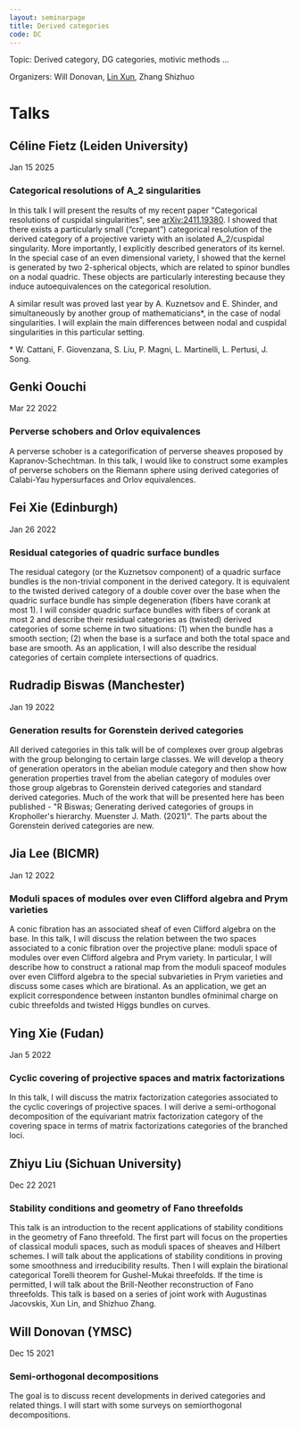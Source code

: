 ```yaml
---
layout: seminarpage
title: Derived categories
code: DC
---
```


Topic: Derived category, DG categories, motivic methods ...

Organizers: Will Donovan, [Lin Xun](http://linlinsai.github.io/), Zhang Shizhuo

# Talks

## Céline Fietz (Leiden University)

Jan 15 2025

### Categorical resolutions of A_2 singularities

In this talk I will present the results of my recent paper "Categorical resolutions of cuspidal singularities", see [arXiv:2411.19380](https://arxiv.org/abs/2411.19380). I showed that there exists a particularly small (“crepant”) categorical resolution of the derived category of a projective variety with an isolated A_2/cuspidal singularity. 
More importantly, I explicitly described generators of its kernel. In the special case of an even dimensional variety, I showed that the kernel is generated by two 2-spherical objects, which are related to spinor bundles on a nodal quadric. These objects are particularly interesting because they induce autoequivalences on the categorical resolution.  

A similar result was proved last year by  A. Kuznetsov and E. Shinder, and simultaneously by another group of mathematicians*, in the case of nodal singularities. I will explain the main differences between nodal and cuspidal singularities in this particular setting. 

\* W. Cattani, F. Giovenzana, S. Liu, P. Magni, L. Martinelli, L. Pertusi, J. Song.

## Genki Oouchi

Mar 22 2022

### Perverse schobers and Orlov equivalences

A perverse schober is a categorification of perverse sheaves proposed by Kapranov-Schechtman. In this talk, I would like to construct some examples of perverse schobers on the Riemann sphere using derived categories of Calabi-Yau hypersurfaces and Orlov equivalences.


## Fei Xie (Edinburgh)

Jan 26 2022

### Residual categories of quadric surface bundles

The residual category (or the Kuznetsov component) of a quadric surface bundles is the non-trivial component in the derived category. It is equivalent to the twisted derived category of a double cover over the base when the quadric surface bundle has simple degeneration (fibers have corank at most 1). I will consider quadric surface bundles with fibers of corank at most 2 and describe their residual categories as (twisted) derived categories of some scheme in two situations: (1) when the bundle has a smooth section; (2) when the base is a surface and both the total space and base are smooth. As an application, I will also describe the residual categories of certain complete intersections of quadrics.


## Rudradip Biswas (Manchester)

Jan 19 2022

### Generation results for Gorenstein derived categories

All derived categories in this talk will be of complexes over group algebras with the group belonging to certain large classes. We will develop a theory of generation operators in the abelian module category and then show how generation properties travel from the abelian category of modules over those group algebras to Gorenstein derived categories and standard derived categories. Much of the work that will be presented here has been published - "R Biswas; Generating derived categories of groups in Kropholler's hierarchy. Muenster J. Math. (2021)". The parts about the Gorenstein derived categories are new.

## Jia Lee (BICMR)

Jan 12 2022

### Moduli spaces of modules over even Clifford algebra and Prym varieties

A conic fibration has an associated sheaf of even Clifford algebra on the base. In this talk, I will discuss the relation between the two spaces associated to a conic fibration over the projective plane: moduli space of modules over even Clifford algebra and Prym variety. In particular, I will describe how to construct a rational map from the moduli spaceof modules over even Clifford algebra to the special subvarieties in Prym varieties and discuss some cases which are birational. As an application, we get an explicit correspondence between instanton bundles ofminimal charge on cubic threefolds and twisted Higgs bundles on curves.

## Ying Xie (Fudan)

Jan 5 2022

### Cyclic covering of projective spaces and matrix factorizations

In this talk, I will discuss the matrix factorization categories associated to the cyclic coverings of projective spaces. I will derive a semi-orthogonal decomposition of the equivariant matrix factorization category of the covering space in terms of matrix factorizations categories of the branched loci.

## Zhiyu Liu (Sichuan University)

Dec 22 2021

### Stability conditions and geometry of Fano threefolds

This talk is an introduction to the recent applications of stability conditions in the geometry of Fano threefold. The first part will focus on the properties of classical moduli spaces, such as moduli spaces of sheaves and Hilbert schemes. I will talk about the applications of stability conditions in proving some smoothness and irreducibility results. Then I will explain the birational categorical Torelli theorem for Gushel-Mukai threefolds. If the time is permitted, I will talk about the Brill-Neother reconstruction of Fano threefolds. This talk is based on a series of joint work with Augustinas Jacovskis, Xun Lin, and Shizhuo Zhang.


## Will Donovan (YMSC)

Dec 15 2021

### Semi-orthogonal decompositions

The goal is to discuss recent developments in derived categories and related things. I will start with some surveys on semiorthogonal decompositions.

